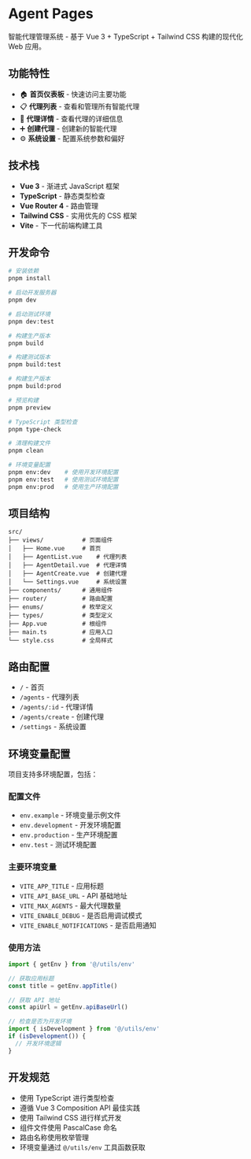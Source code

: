 # Agent Pages

智能代理管理系统 - 基于 Vue 3 + TypeScript + Tailwind CSS 构建的现代化 Web 应用。

## 功能特性

- 🏠 **首页仪表板** - 快速访问主要功能
- 📋 **代理列表** - 查看和管理所有智能代理
- 📝 **代理详情** - 查看代理的详细信息
- ➕ **创建代理** - 创建新的智能代理
- ⚙️ **系统设置** - 配置系统参数和偏好

## 技术栈

- **Vue 3** - 渐进式 JavaScript 框架
- **TypeScript** - 静态类型检查
- **Vue Router 4** - 路由管理
- **Tailwind CSS** - 实用优先的 CSS 框架
- **Vite** - 下一代前端构建工具

## 开发命令

```bash
# 安装依赖
pnpm install

# 启动开发服务器
pnpm dev

# 启动测试环境
pnpm dev:test

# 构建生产版本
pnpm build

# 构建测试版本
pnpm build:test

# 构建生产版本
pnpm build:prod

# 预览构建
pnpm preview

# TypeScript 类型检查
pnpm type-check

# 清理构建文件
pnpm clean

# 环境变量配置
pnpm env:dev    # 使用开发环境配置
pnpm env:test   # 使用测试环境配置
pnpm env:prod   # 使用生产环境配置
```

## 项目结构

```
src/
├── views/           # 页面组件
│   ├── Home.vue     # 首页
│   ├── AgentList.vue    # 代理列表
│   ├── AgentDetail.vue  # 代理详情
│   ├── AgentCreate.vue  # 创建代理
│   └── Settings.vue     # 系统设置
├── components/      # 通用组件
├── router/          # 路由配置
├── enums/           # 枚举定义
├── types/           # 类型定义
├── App.vue          # 根组件
├── main.ts          # 应用入口
└── style.css        # 全局样式
```

## 路由配置

- `/` - 首页
- `/agents` - 代理列表
- `/agents/:id` - 代理详情
- `/agents/create` - 创建代理
- `/settings` - 系统设置

## 环境变量配置

项目支持多环境配置，包括：

### 配置文件
- `env.example` - 环境变量示例文件
- `env.development` - 开发环境配置
- `env.production` - 生产环境配置
- `env.test` - 测试环境配置

### 主要环境变量
- `VITE_APP_TITLE` - 应用标题
- `VITE_API_BASE_URL` - API 基础地址
- `VITE_MAX_AGENTS` - 最大代理数量
- `VITE_ENABLE_DEBUG` - 是否启用调试模式
- `VITE_ENABLE_NOTIFICATIONS` - 是否启用通知

### 使用方法
```typescript
import { getEnv } from '@/utils/env'

// 获取应用标题
const title = getEnv.appTitle()

// 获取 API 地址
const apiUrl = getEnv.apiBaseUrl()

// 检查是否为开发环境
import { isDevelopment } from '@/utils/env'
if (isDevelopment()) {
  // 开发环境逻辑
}
```

## 开发规范

- 使用 TypeScript 进行类型检查
- 遵循 Vue 3 Composition API 最佳实践
- 使用 Tailwind CSS 进行样式开发
- 组件文件使用 PascalCase 命名
- 路由名称使用枚举管理
- 环境变量通过 `@/utils/env` 工具函数获取 